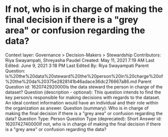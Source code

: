 # If not, who is  in charge of making the final decision if there is a "grey area" or confusion regarding the data?

Context layer: Governance > Decision-Makers > Stewardship
Contributors: Riya Swayampati, Shreyasha Paudel
Created: May 11, 2021 7:19 AM
Last Edited: June 9, 2021 3:18 PM
Last Edited By: Riya Swayampati
Parent Question: Is%20the%20data%20steward%20the%20person%20in%20charge%20of%20the%20da%20375e2828141b46adace36dc276667a86.md
Parent Question id: 1620742920000Is the data steward the person in charge of the dataset?
Question (description - optional): This question intends to find the key person/s responsible for making decisions with regards to the dataset. An ideal context information would have an individual and their role within the organization as answer.
Question (summary): Who is in charge of making the final decision if there is a "grey area" or confusion regarding the data?
Question Type: Person
Question Type (deprecated): Short Answer
id: 1620742740000If not, who is  in charge of making the final decision if there is a "grey area" or confusion regarding the data?
